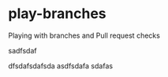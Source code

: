 # play-branches
Playing with branches and Pull request checks

sadfsdaf

dfsdafsdafsda
asdfsdafa
sdafas
